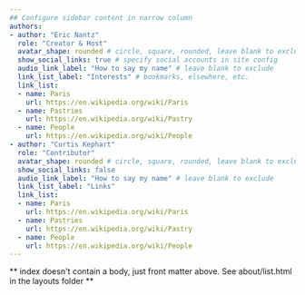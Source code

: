 ```yaml
---
## Configure sidebar content in narrow column
authors:
- author: "Eric Nantz"
  role: "Creator & Host"
  avatar_shape: rounded # circle, square, rounded, leave blank to exclude
  show_social_links: true # specify social accounts in site config
  audio_link_label: "How to say my name" # leave blank to exclude
  link_list_label: "Interests" # bookmarks, elsewhere, etc.
  link_list:
  - name: Paris
    url: https://en.wikipedia.org/wiki/Paris
  - name: Pastries
    url: https://en.wikipedia.org/wiki/Pastry
  - name: People
    url: https://en.wikipedia.org/wiki/People
- author: "Curtis Kephart"
  role: "Contributor"
  avatar_shape: rounded # circle, square, rounded, leave blank to exclude
  show_social_links: false 
  audio_link_label: "How to say my name" # leave blank to exclude
  link_list_label: "Links"
  link_list:
  - name: Paris
    url: https://en.wikipedia.org/wiki/Paris
  - name: Pastries
    url: https://en.wikipedia.org/wiki/Pastry
  - name: People
    url: https://en.wikipedia.org/wiki/People
---
```


** index doesn't contain a body, just front matter above.
See about/list.html in the layouts folder **